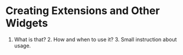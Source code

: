 # Creating Extensions and Other Widgets

1. What is that? 2. How and when to use it? 3. Small instruction about usage.